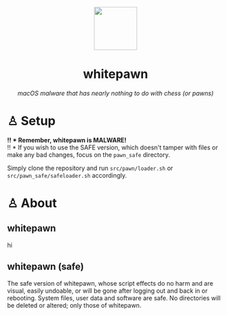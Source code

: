 <p align="center">
<img src="https://github.com/user-attachments/assets/815a9f0b-40fb-4f61-848c-1690bb5935ec" width="100">
</p>
<h1 align="center">whitepawn</h1>
<p align="center">
  <i>macOS malware that has nearly nothing to do with chess (or pawns)</i>
</p>

# ♙ Setup
<b>!! * Remember, whitepawn is MALWARE!</b> \
!! * If you wish to use the SAFE version, which doesn't tamper with files or make any bad changes, focus on the ```pawn_safe``` directory.

Simply clone the repository and run ```src/pawn/loader.sh``` or ```src/pawn_safe/safeloader.sh``` accordingly.

# ♙ About
## whitepawn
hi

## whitepawn (safe)
The safe version of whitepawn, whose script effects do no harm and are visual, easily undoable, or will be gone after logging out and back in or rebooting. System files, user data and software are safe. No directories will be deleted or altered; only those of whitepawn.
